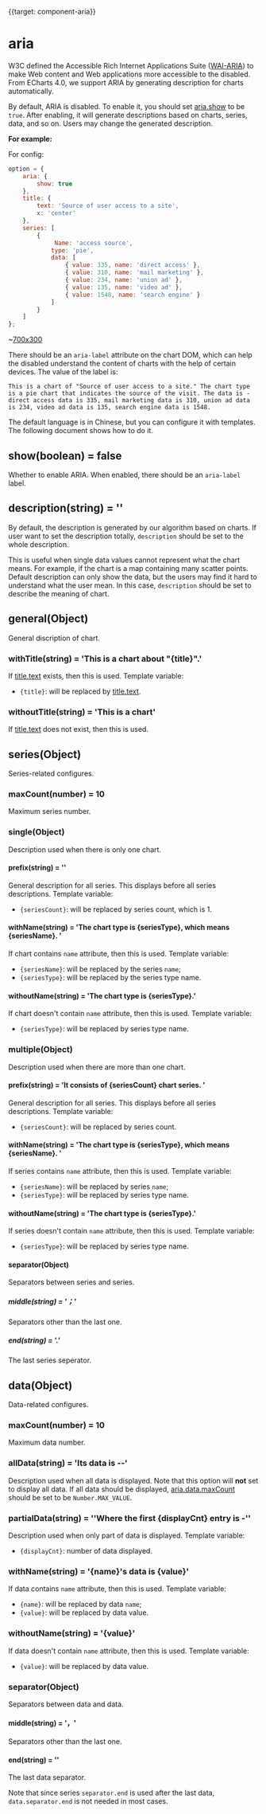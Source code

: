 {{target: component-aria}}

# aria

W3C defined the Accessible Rich Internet Applications Suite ([WAI-ARIA](https://www.w3.org/WAI/intro/aria)) to make Web content and Web applications more accessible to the disabled. From ECharts 4.0, we support ARIA by generating description for charts automatically.

By default, ARIA is disabled. To enable it, you should set [aria.show](~aria.show) to be `true`. After enabling, it will generate descriptions based on charts, series, data, and so on. Users may change the generated description.

**For example:**

For config:

```js
option = {
    aria: {
        show: true
    },
    title: {
        text: 'Source of user access to a site',
        x: 'center'
    },
    series: [
        {
             Name: 'access source',
            type: 'pie',
            data: [
                { value: 335, name: 'direct access' },
                { value: 310, name: 'mail marketing' },
                { value: 234, name: 'union ad' },
                { value: 135, name: 'video ad' },
                { value: 1548, name: 'search engine' }
            ]
        }
    ]
};
```

~[700x300](${galleryViewPath}doc-example/aria-pie&edit=1&reset=1)

There should be an `aria-label` attribute on the chart DOM, which can help the disabled understand the content of charts with the help of certain devices. The value of the label is:

```
This is a chart of "Source of user access to a site." The chart type is a pie chart that indicates the source of the visit. The data is - direct access data is 335, mail marketing data is 310, union ad data is 234, video ad data is 135, search engine data is 1548.
```

The default language is in Chinese, but you can configure it with templates. The following document shows how to do it.


## show(boolean) = false

Whether to enable ARIA. When enabled, there should be an `aria-label` label.

## description(string) = ''

By default, the description is generated by our algorithm based on charts. If user want to set the description totally, `description` should be set to the whole description.

This is useful when single data values cannot represent what the chart means. For example, if the chart is a map containing many scatter points. Default description can only show the data, but the users may find it hard to understand what the user mean. In this case, `description` should be set to describe the meaning of chart.


## general(Object)

General discription of chart.

### withTitle(string) = 'This is a chart about "{title}".'

If [title.text](~title.text) exists, then this is used. Template variable:

- `{title}`: will be replaced by [title.text](~title.text).

### withoutTitle(string) = 'This is a chart'

If [title.text](~title.text) does not exist, then this is used.


## series(Object)

Series-related configures.

### maxCount(number) = 10

Maximum series number.

### single(Object)

Description used when there is only one chart.

#### prefix(string) = ''

General description for all series. This displays before all series descriptions. Template variable:

- `{seriesCount}`: will be replaced by series count, which is 1.

#### withName(string) = 'The chart type is {seriesType}, which means {seriesName}. '

If chart contains `name` attribute, then this is used. Template variable:

- `{seriesName}`: will be replaced by the series `name`;
- `{seriesType}`: will be replaced by the series type name.

#### withoutName(string) = 'The chart type is {seriesType}.'

If chart doesn't contain `name` attribute, then this is used. Template variable:

- `{seriesType}`: will be replaced by series type name.


### multiple(Object)

Description used when there are more than one chart.

#### prefix(string) =  'It consists of {seriesCount} chart series. '

General description for all series. This displays before all series descriptions. Template variable:

- `{seriesCount}`: will be replaced by series count.

#### withName(string) = 'The chart type is {seriesType}, which means {seriesName}. '

If series contains `name` attribute, then this is used. Template variable:

- `{seriesName}`: will be replaced by series `name`;
- `{seriesType}`: will be replaced by series type name.

#### withoutName(string) = 'The chart type is {seriesType}.'

If series doesn't contain `name` attribute, then this is used. Template variable:

- `{seriesType}`: will be replaced by series type name.

#### separator(Object)

Separators between series and series.

##### middle(string) = '；'

Separators other than the last one.

##### end(string) = '.'

The last series seperator.




## data(Object)

Data-related configures.

### maxCount(number) = 10

Maximum data number.

### allData(string) = 'Its data is --'

Description used when all data is displayed. Note that this option will **not** set to display all data. If all data should be displayed, [aria.data.maxCount](~aria.data.maxCount) should be set to be `Number.MAX_VALUE`.

### partialData(string) = ''Where the first {displayCnt} entry is -''

Description used when only part of data is displayed. Template variable:

- `{displayCnt}`: number of data displayed.

### withName(string) = '{name}'s data is {value}'

If data contains `name` attribute, then this is used. Template variable:

- `{name}`: will be replaced by data `name`;
- `{value}`: will be replaced by data value.

### withoutName(string) = '{value}'

If data doesn't contain `name` attribute, then this is used. Template variable:

- `{value}`: will be replaced by data value.

### separator(Object)

Separators between data and data.

#### middle(string) = '，'

Separators other than the last one.

#### end(string) = ''

The last data separator.

Note that since series `separator.end` is used after the last data, `data.separator.end` is not needed in most cases.
